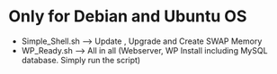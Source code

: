 # Only for Debian and Ubuntu OS

- Simple_Shell.sh --> Update , Upgrade and Create SWAP Memory
- WP_Ready.sh --> All in all (Webserver, WP Install including MySQL database. Simply run the script)
